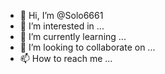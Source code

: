 - 👋 Hi, I’m @Solo6661
- 👀 I’m interested in ...
- 🌱 I’m currently learning ...
- 💞️ I’m looking to collaborate on ...
- 📫 How to reach me ...

<!---
Solo6661/Solo6661 is a ✨ special ✨ repository because its `README.md` (this file) appears on your GitHub profile.
You can click the Preview link to take a look at your changes.
--->
